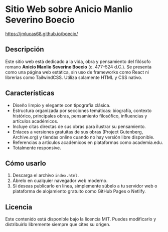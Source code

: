 # Sitio Web sobre Anicio Manlio Severino Boecio

https://jmlucas68.github.io/boecio/

## Descripción
Este sitio web está dedicado a la vida, obra y pensamiento del filósofo romano **Anicio Manlio Severino Boecio** (c. 477–524 d.C.). Se presenta como una página web estática, sin uso de frameworks como React ni librerías como TailwindCSS. Utiliza solamente HTML y CSS nativo.

## Características
- Diseño limpio y elegante con tipografía clásica.
- Estructura organizada por secciones temáticas: biografía, contexto histórico, principales obras, pensamiento filosófico, influencias y artículos académicos.
- Incluye citas directas de sus obras para ilustrar su pensamiento.
- Enlaces a versiones gratuitas de sus obras (Project Gutenberg, Archive.org) y tiendas online cuando no hay versión libre disponible.
- Referencias a artículos académicos en plataformas como academia.edu.
- Totalmente responsive.

## Cómo usarlo
1. Descarga el archivo `index.html`.
2. Ábrelo en cualquier navegador web moderno.
3. Si deseas publicarlo en línea, simplemente súbelo a tu servidor web o plataforma de alojamiento gratuito como GitHub Pages o Netlify.

## Licencia
Este contenido está disponible bajo la licencia MIT. Puedes modificarlo y distribuirlo libremente siempre que cites su origen.